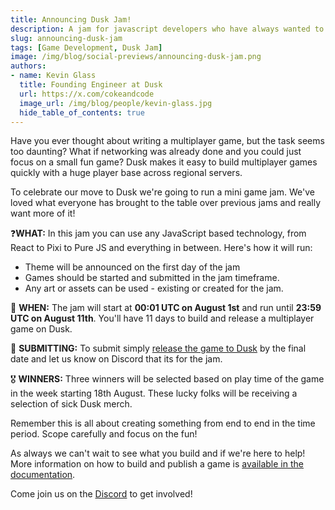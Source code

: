 ```yaml
---
title: Announcing Dusk Jam!
description: A jam for javascript developers who have always wanted to build a multiplayer game 
slug: announcing-dusk-jam
tags: [Game Development, Dusk Jam]
image: /img/blog/social-previews/announcing-dusk-jam.png
authors:
- name: Kevin Glass 
  title: Founding Engineer at Dusk  
  url: https://x.com/cokeandcode
  image_url: /img/blog/people/kevin-glass.jpg
  hide_table_of_contents: true
---
```


<head>
  <title>Announcing Dusk Jam!</title>
  <meta property="og:title" content="Announcing Dusk Jam!"/>
</head>

Have you ever thought about writing a multiplayer game, but the task seems too daunting? What if networking was already done and you could just focus on a small fun game? Dusk makes it easy to build multiplayer games quickly with a huge player base across regional servers.

To celebrate our move to Dusk we're going to run a mini game jam. We've loved what everyone has brought to the table over previous jams and really want more of it!

❓**WHAT:** In this jam you can use any JavaScript based technology, from React to Pixi to Pure JS and everything in between. Here's how it will run:
 * Theme will be announced on the first day of the jam
 * Games should be started and submitted in the jam timeframe.
 * Any art or assets can be used - existing or created for the jam.

📆 **WHEN:** The jam will start at **00:01 UTC on August 1st** and run until **23:59 UTC on August 11th**. You'll have 11 days to build and release a multiplayer game on Dusk.

📩 **SUBMITTING:** To submit simply [release the game to Dusk](/docs/quick-start) by the final date and let us know on Discord that its for the jam.

🎖️ **WINNERS:** Three winners will be selected based on play time of the game in the week starting 18th August. These lucky folks will be receiving a selection of sick Dusk merch.

Remember this is all about creating something from end to end in the time period. Scope carefully and focus on the fun!

As always we can't wait to see what you build and if we're here to help! More information on how to build and publish a game is [available in the documentation](/docs/quick-start). 

Come join us on the [Discord](https://discord.gg/dusk-devs) to get involved!
